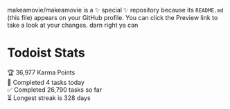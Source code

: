makeamovie/makeamovie is a ✨ special ✨ repository because its `README.md` (this file) appears on your GitHub profile.
You can click the Preview link to take a look at your changes. darn right ya can

# Todoist Stats

<!-- TODO-IST:START -->
🏆  36,977 Karma Points           
🌸  Completed 4 tasks today           
✅  Completed 26,790 tasks so far           
⏳  Longest streak is 328 days
<!-- TODO-IST:END -->